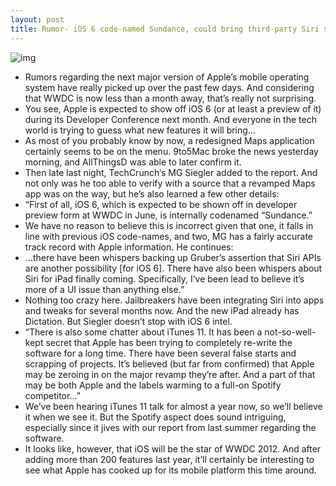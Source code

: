 ```yaml
---
layout: post
title: Rumor- iOS 6 code-named Sundance, could bring third-party Siri support
---
```

![img](http://media.idownloadblog.com/wp-content/uploads/2012/05/ios-6.jpg)
* Rumors regarding the next major version of Apple’s mobile operating system have really picked up over the past few days. And considering that WWDC is now less than a month away, that’s really not surprising.
* You see, Apple is expected to show off iOS 6 (or at least a preview of it) during its Developer Conference next month. And everyone in the tech world is trying to guess what new features it will bring…
* As most of you probably know by now, a redesigned Maps application certainly seems to be on the menu. 9to5Mac broke the news yesterday morning, and AllThingsD was able to later confirm it.
* Then late last night, TechCrunch‘s MG Siegler added to the report. And not only was he too able to verify with a source that a revamped Maps app was on the way, but he’s also learned a few other details:
* “First of all, iOS 6, which is expected to be shown off in developer preview form at WWDC in June, is internally codenamed “Sundance.”
* We have no reason to believe this is incorrect given that one, it falls in line with previous iOS code-names, and two, MG has a fairly accurate track record with Apple information. He continues:
* …there have been whispers backing up Gruber’s assertion that Siri APIs are another possibility [for iOS 6]. There have also been whispers about Siri for iPad finally coming. Specifically, I’ve been lead to believe it’s more of a UI issue than anything else.”
* Nothing too crazy here. Jailbreakers have been integrating Siri into apps and tweaks for several months now. And the new iPad already has Dictation. But Siegler doesn’t stop with iOS 6 intel.
* “There is also some chatter about iTunes 11. It has been a not-so-well-kept secret that Apple has been trying to completely re-write the software for a long time. There have been several false starts and scrapping of projects. It’s believed (but far from confirmed) that Apple may be zeroing in on the major revamp they’re after. And a part of that may be both Apple and the labels warming to a full-on Spotify competitor…”
* We’ve been hearing iTunes 11 talk for almost a year now, so we’ll believe it when we see it. But the Spotify aspect does sound intriguing, especially since it jives with our report from last summer regarding the software.
* It looks like, however, that iOS will be the star of WWDC 2012. And after adding more than 200 features last year, it’ll certainly be interesting to see what Apple has cooked up for its mobile platform this time around.

